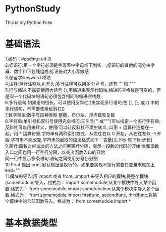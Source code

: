 # PythonStudy  
This is my Python Files  
# 基础语法
1.编码：#coding=utf-8  
2.标识符:第一个字符必须是字母表中字母或下划线 _ ;标识符的其他的部分由字母、数字和下划线组成;标识符对大小写敏感  
3.保留字:keyword 模块  
4.注释:单行注释以 # 开头;多行注释可以用多个 # 号，还有 ''' 和 """  
5.行与缩进:不需要使用大括号 {},用缩进来表示代码块;缩进的空格数是可变的，但是同一个代码块的语句必须包含相同的缩进空格数  
6.多行语句:如果语句很长，可以使用反斜杠(\)来实现多行语句;在 [], {}, 或 () 中的多行语句，不需要使用反斜杠(\)  
7.数字类型:数字有四种类型 整数、布尔型、浮点数和复数  
8.字符串:单引号和双引号使用完全相同;三引号('''或""")可以指定一个多行字符串;反斜杠可以用来转义，使用r可以让反斜杠不发生转义;
以用 + 运算符连接在一起，用 * 运算符重;字符串有两种索引方式，从左往右以 0 开始，从右往左以 -1 开始;字符串不能改变;字符串的截取的语法格式如下：变量[头下标:尾下标:步长]   
9.空行:函数之间或类的方法之间用空行分隔，表示一段新的代码的开始;类和函数入口之间也用一行空行分隔，以突出函数入口的开始   
同一行中显示多条语句:语句之间使用分号(;)分割  
10.Print 输出:print 默认输出是换行的，如果要实现不换行需要在变量末尾加上 end=""   
11.模块的导入:用 import 或者 from...import 来导入相应的模块;将整个模块(somemodule)导入，格式为： import somemodule;从某个模块中导入某个函数,格式为： from somemodule import somefunction;从某个模块中导入多个函数,格式为： from somemodule import firstfunc, secondfunc, thirdfunc;将某个模块中的全部函数导入，格式为： from somemodule import *
# 基本数据类型
